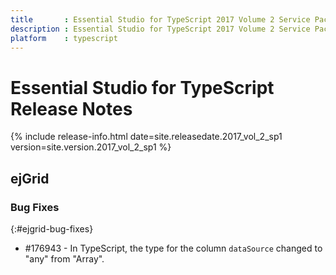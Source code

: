 ```yaml
---
title 		: Essential Studio for TypeScript 2017 Volume 2 Service Pack 1 Release Notes
description : Essential Studio for TypeScript 2017 Volume 2 Service Pack 1 Release Notes
platform 	: typescript
---
```


# Essential Studio for TypeScript Release Notes

{% include release-info.html date=site.releasedate.2017_vol_2_sp1 version=site.version.2017_vol_2_sp1 %} 






## ejGrid

### Bug Fixes
{:#ejgrid-bug-fixes}

*  \#176943 - In TypeScript, the type for the column `dataSource` changed to "any" from "Array<any>". 
